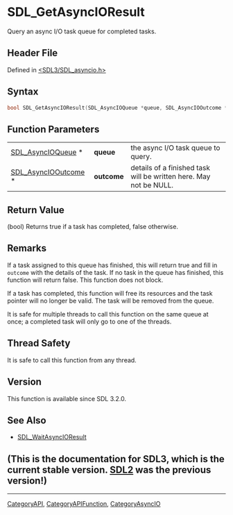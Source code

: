 # SDL_GetAsyncIOResult

Query an async I/O task queue for completed tasks.

## Header File

Defined in [<SDL3/SDL_asyncio.h>](https://github.com/libsdl-org/SDL/blob/main/include/SDL3/SDL_asyncio.h)

## Syntax

```c
bool SDL_GetAsyncIOResult(SDL_AsyncIOQueue *queue, SDL_AsyncIOOutcome *outcome);
```

## Function Parameters

|                                            |             |                                                                   |
| ------------------------------------------ | ----------- | ----------------------------------------------------------------- |
| [SDL_AsyncIOQueue](SDL_AsyncIOQueue) *     | **queue**   | the async I/O task queue to query.                                |
| [SDL_AsyncIOOutcome](SDL_AsyncIOOutcome) * | **outcome** | details of a finished task will be written here. May not be NULL. |

## Return Value

(bool) Returns true if a task has completed, false otherwise.

## Remarks

If a task assigned to this queue has finished, this will return true and
fill in `outcome` with the details of the task. If no task in the queue has
finished, this function will return false. This function does not block.

If a task has completed, this function will free its resources and the task
pointer will no longer be valid. The task will be removed from the queue.

It is safe for multiple threads to call this function on the same queue at
once; a completed task will only go to one of the threads.

## Thread Safety

It is safe to call this function from any thread.

## Version

This function is available since SDL 3.2.0.

## See Also

- [SDL_WaitAsyncIOResult](SDL_WaitAsyncIOResult)


## (This is the documentation for SDL3, which is the current stable version. [SDL2](https://wiki.libsdl.org/SDL2/) was the previous version!)



----
[CategoryAPI](CategoryAPI), [CategoryAPIFunction](CategoryAPIFunction), [CategoryAsyncIO](CategoryAsyncIO)

